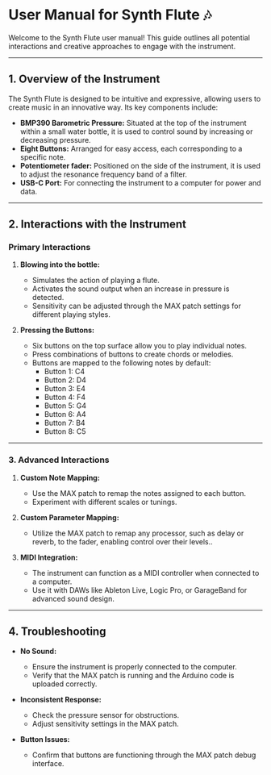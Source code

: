 # User Manual for Synth Flute 🎶


Welcome to the Synth Flute user manual! This guide outlines all potential interactions and creative approaches to engage with the instrument.

---

## 1. Overview of the Instrument


The Synth Flute is designed to be intuitive and expressive, allowing users to create music in an innovative way. Its key components include:

- **BMP390 Barometric Pressure:** Situated at the top of the instrument within a small water bottle, it is used to control sound by increasing or decreasing pressure.
- **Eight Buttons:** Arranged for easy access, each corresponding to a specific note.
- **Potentiometer fader:** Positioned on the side of the instrument, it is used to adjust the resonance frequency band of a filter.
- **USB-C Port:** For connecting the instrument to a computer for power and data.

---

## 2. Interactions with the Instrument

### Primary Interactions

1. **Blowing into the bottle:**
   - Simulates the action of playing a flute.
   - Activates the sound output when an increase in pressure is detected.
   - Sensitivity can be adjusted through the MAX patch settings for different playing styles.

2. **Pressing the Buttons:**
   - Six buttons on the top surface allow you to play individual notes.
   - Press combinations of buttons to create chords or melodies.
   - Buttons are mapped to the following notes by default:
     - Button 1: C4
     - Button 2: D4
     - Button 3: E4
     - Button 4: F4
     - Button 5: G4
     - Button 6: A4
     - Button 7: B4
     - Button 8: C5
   

---

### 3. Advanced Interactions

1. **Custom Note Mapping:**
   - Use the MAX patch to remap the notes assigned to each button.
   - Experiment with different scales or tunings.

2. **Custom Parameter Mapping:**
   - Utilize the MAX patch to remap any processor, such as delay or reverb, to the fader, enabling control over their levels..
   

3.  **MIDI Integration:**
    - The instrument can function as a MIDI controller when connected to a computer.
    -  Use it with DAWs like Ableton Live, Logic Pro, or GarageBand for advanced sound design.

---

## 4. Troubleshooting

- **No Sound:**
  - Ensure the instrument is properly connected to the computer.
  - Verify that the MAX patch is running and the Arduino code is uploaded correctly.

- **Inconsistent Response:**
  - Check the pressure sensor for obstructions.
  - Adjust sensitivity settings in the MAX patch.

- **Button Issues:**
  - Confirm that buttons are functioning through the MAX patch debug interface.







